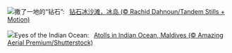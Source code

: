 ![](https://www.bing.com/th?id=OHR.IcelandBeach_ZH-CN1632329693_UHD.jpg&w=1000)撒了一地的“钻石”:&nbsp;&ensp;[钻石冰沙滩，冰岛 (© Rachid Dahnoun/Tandem Stills + Motion)](https://www.bing.com/th?id=OHR.IcelandBeach_ZH-CN1632329693_UHD.jpg)
<br><br/>
![](https://www.bing.com/th?id=OHR.MaldivesAtolls_EN-US2498947967_UHD.jpg&w=1000)Eyes of the Indian Ocean:&nbsp;&ensp;[Atolls in Indian Ocean, Maldives (© Amazing Aerial Premium/Shutterstock)](https://www.bing.com/th?id=OHR.MaldivesAtolls_EN-US2498947967_UHD.jpg)
<br><br/>
